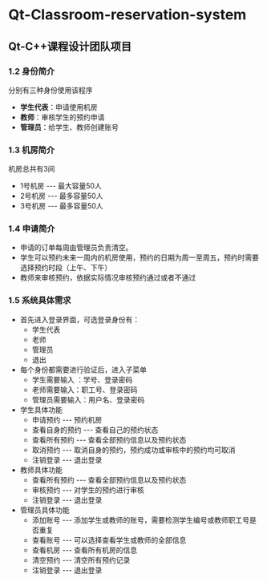 # Qt-Classroom-reservation-system
## Qt-C++课程设计团队项目 
### 1.2 身份简介

分别有三种身份使用该程序

* **学生代表**：申请使用机房
* **教师**：审核学生的预约申请
* **管理员**：给学生、教师创建账号

### 1.3 机房简介

机房总共有3间

* 1号机房   --- 最大容量50人
* 2号机房   --- 最多容量50人
* 3号机房   --- 最多容量50人

### 1.4 申请简介

* 申请的订单每周由管理员负责清空。
* 学生可以预约未来一周内的机房使用，预约的日期为周一至周五，预约时需要选择预约时段（上午、下午）
* 教师来审核预约，依据实际情况审核预约通过或者不通过

### 1.5 系统具体需求

* 首先进入登录界面，可选登录身份有：
  * 学生代表
  * 老师
  * 管理员
  * 退出
* 每个身份都需要进行验证后，进入子菜单
  * 学生需要输入 ：学号、登录密码
  * 老师需要输入：职工号、登录密码
  * 管理员需要输入：用户名、登录密码
* 学生具体功能
  * 申请预约    ---   预约机房
  * 查看自身的预约    ---  查看自己的预约状态
  * 查看所有预约   ---   查看全部预约信息以及预约状态
  * 取消预约    ---   取消自身的预约，预约成功或审核中的预约均可取消
  * 注销登录    ---   退出登录
* 教师具体功能
  * 查看所有预约   ---   查看全部预约信息以及预约状态
  * 审核预约    ---   对学生的预约进行审核
  * 注销登录    ---   退出登录
* 管理员具体功能
  * 添加账号    ---   添加学生或教师的账号，需要检测学生编号或教师职工号是否重复
  * 查看账号    ---   可以选择查看学生或教师的全部信息
  * 查看机房    ---   查看所有机房的信息
  * 清空预约    ---   清空所有预约记录
  * 注销登录    ---   退出登录
